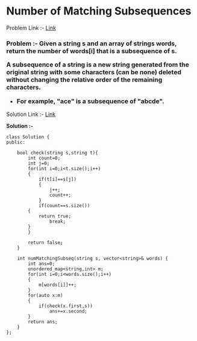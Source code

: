 # Number of Matching Subsequences

Problem Link :- [Link](https://leetcode.com/problems/number-of-matching-subsequences/)

<h3>
Problem :- Given a string s and an array of strings words, return the number of words[i] that is a subsequence of s.

A subsequence of a string is a new string generated from the original string with some characters (can be none) deleted without changing the relative order of the remaining characters.

  * For example, "ace" is a subsequence of "abcde". 
</h3>

Solution Link :- [Link](https://leetcode.com/problems/number-of-matching-subsequences/submissions/886399491/)

**Solution :-**
```
class Solution {
public:
    
    bool check(string s,string t){
        int count=0;
        int j=0;
        for(int i=0;i<t.size();i++)
        {
            if(t[i]==s[j])
            {
                j++;
                count++;
            }
            if(count==s.size())
        {
            return true;
                break;
        }
        }
        
        return false;
    }
    
    int numMatchingSubseq(string s, vector<string>& words) {
        int ans=0;
        unordered_map<string,int> m;
        for(int i=0;i<words.size();i++)
        {
            m[words[i]]++;
        }
        for(auto x:m)
        {
            if(check(x.first,s))
                ans+=x.second;
        }
        return ans;
    }
};

    
```
